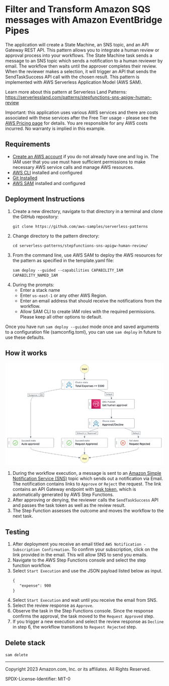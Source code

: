 # Filter and Transform Amazon SQS messages with Amazon EventBridge Pipes 

The application will create a State Machine, an SNS topic, and an API Gateway REST API. This pattern allows you to integrate a human review or approval process into your workflows. The State Machine task sends a message to an SNS topic which sends a notification to a human reviewer by email. The workflow then waits until the approver completes their review. When the reviewer makes a selection, it will trigger an API that sends the SendTaskSuccess API call with the chosen result.
This pattern is implemented with AWS Serverless Application Model (AWS SAM).

Learn more about this pattern at Serverless Land Patterns: https://serverlessland.com/patterns/stepfunctions-sns-apigw-human-review

Important: this application uses various AWS services and there are costs associated with these services after the Free Tier usage - please see the [AWS Pricing page](https://aws.amazon.com/pricing/) for details. You are responsible for any AWS costs incurred. No warranty is implied in this example.

## Requirements

- [Create an AWS account](https://portal.aws.amazon.com/gp/aws/developer/registration/index.html) if you do not already have one and log in. The IAM user that you use must have sufficient permissions to make necessary AWS service calls and manage AWS resources.
- [AWS CLI](https://docs.aws.amazon.com/cli/latest/userguide/install-cliv2.html) installed and configured
- [Git Installed](https://git-scm.com/book/en/v2/Getting-Started-Installing-Git)
- [AWS SAM](https://docs.aws.amazon.com/cdk/latest/guide/cli.html) installed and configured

## Deployment Instructions

1. Create a new directory, navigate to that directory in a terminal and clone the GitHub repository:
   ```
   git clone https://github.com/aws-samples/serverless-patterns
   ```
2. Change directory to the pattern directory:
   ```
   cd serverless-patterns/stepfunctions-sns-apigw-human-review/
   ```
3. From the command line, use AWS SAM to deploy the AWS resources for the pattern as specified in the template.yaml file:
    ```
    sam deploy --guided --capabilities CAPABILITY_IAM CAPABILITY_NAMED_IAM
    ```
4. During the prompts:
    * Enter a stack name
    * Enter `us-east-1` or any other AWS Region. 
    * Enter an email address that should receive the notifications from the workflow.
    * Allow SAM CLI to create IAM roles with the required permissions. Please keep all other options to default.

Once you have run `sam deploy --guided` mode once and saved arguments to a configuration file (samconfig.toml), you can use `sam deploy` in future to use these defaults.

## How it works

![image](./resources/statemachine.png)

1. During the workflow execution, a message is sent to an [Amazon Simple Notification Service (SNS)](https://aws.amazon.com/sns/) topic which sends out a notification via Email. The notification contains links to `Approve` or `Reject` the request. The link contains an API Gateway endpoint with [task token](https://docs.aws.amazon.com/step-functions/latest/dg/connect-to-resource.html#connect-wait-token), which is automatically generated by AWS Step Functions.
2. After approving or denying, the reviewer calls the `SendTaskSuccess` API and passes the task token as well as the review result.
3. The Step Function assesses the outcome and moves the workflow to the next task.

## Testing

1. After deployment you receive an email titled `AWS Notification - Subscription Confirmation`. To confirm your subscription, click on the link provided in the email. This will allow SNS to send you emails.
2. Navigate to the AWS Step Functions console and select the step function workflow.
3. Select `Start Execution` and use the JSON payload listed below as input.
   ```
   {
      "expense": 900
   }
   ```
4. Select `Start Execution` and wait until you receive the email from SNS.
5. Select the review response as `Approve`.
6. Observe the task in the Step Functions console. Since the response confirms the approval, the task moved to the `Request Approved` step.
7. If you trigger a new execution and select the review response as `Decline` in step 6, the workflow transitions to `Request Rejected` step. 

## Delete stack

```
sam delete
```

---

Copyright 2023 Amazon.com, Inc. or its affiliates. All Rights Reserved.

SPDX-License-Identifier: MIT-0
